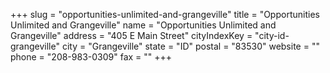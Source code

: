 +++
slug = "opportunities-unlimited-and-grangeville"
title = "Opportunities Unlimited and Grangeville"
name = "Opportunities Unlimited and Grangeville"
address = "405 E Main Street"
cityIndexKey = "city-id-grangeville"
city = "Grangeville"
state = "ID"
postal = "83530"
website = ""
phone = "208-983-0309"
fax = ""
+++
